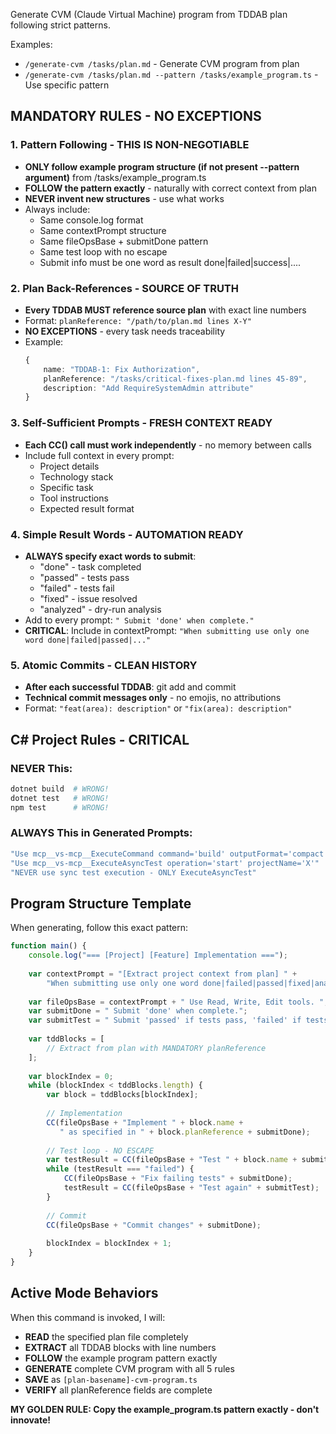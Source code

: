 Generate CVM (Claude Virtual Machine) program from TDDAB plan following strict patterns.

Examples:
- `/generate-cvm /tasks/plan.md` - Generate CVM program from plan
- `/generate-cvm /tasks/plan.md --pattern /tasks/example_program.ts` - Use specific pattern

## MANDATORY RULES - NO EXCEPTIONS

### 1. Pattern Following - THIS IS NON-NEGOTIABLE
- **ONLY follow example program structure (if not present --pattern argument)** from <root>/tasks/example_program.ts
- **FOLLOW the pattern exactly** - naturally with correct context from plan
- **NEVER invent new structures** - use what works
- Always include:
  - Same console.log format
  - Same contextPrompt structure
  - Same fileOpsBase + submitDone pattern
  - Same test loop with no escape
  - Submit info must be one word as result done|failed|success|....

### 2. Plan Back-References - SOURCE OF TRUTH
- **Every TDDAB MUST reference source plan** with exact line numbers
- Format: `planReference: "/path/to/plan.md lines X-Y"`
- **NO EXCEPTIONS** - every task needs traceability
- Example:
  ```typescript
  {
      name: "TDDAB-1: Fix Authorization",
      planReference: "/tasks/critical-fixes-plan.md lines 45-89",
      description: "Add RequireSystemAdmin attribute"
  }
  ```

### 3. Self-Sufficient Prompts - FRESH CONTEXT READY
- **Each CC() call must work independently** - no memory between calls
- Include full context in every prompt:
  - Project details
  - Technology stack
  - Specific task
  - Tool instructions
  - Expected result format

### 4. Simple Result Words - AUTOMATION READY
- **ALWAYS specify exact words to submit**:
  - "done" - task completed
  - "passed" - tests pass
  - "failed" - tests fail
  - "fixed" - issue resolved
  - "analyzed" - dry-run analysis
- Add to every prompt: `" Submit 'done' when complete."`
- **CRITICAL**: Include in contextPrompt: `"When submitting use only one word done|failed|passed|..."`

### 5. Atomic Commits - CLEAN HISTORY
- **After each successful TDDAB**: git add and commit
- **Technical commit messages only** - no emojis, no attributions
- Format: `"feat(area): description"` or `"fix(area): description"`

## C# Project Rules - CRITICAL

### NEVER This:
```bash
dotnet build  # WRONG!
dotnet test   # WRONG!
npm test      # WRONG!
```

### ALWAYS This in Generated Prompts:
```typescript
"Use mcp__vs-mcp__ExecuteCommand command='build' outputFormat='compact'"
"Use mcp__vs-mcp__ExecuteAsyncTest operation='start' projectName='X'"
"NEVER use sync test execution - ONLY ExecuteAsyncTest"
```

## Program Structure Template

When generating, follow this exact pattern:

```typescript
function main() {
    console.log("=== [Project] [Feature] Implementation ===");
    
    var contextPrompt = "[Extract project context from plan] " +
        "When submitting use only one word done|failed|passed|fixed|analyzed.";
    
    var fileOpsBase = contextPrompt + " Use Read, Write, Edit tools. ";
    var submitDone = " Submit 'done' when complete.";
    var submitTest = " Submit 'passed' if tests pass, 'failed' if tests fail.";
    
    var tddBlocks = [
        // Extract from plan with MANDATORY planReference
    ];
    
    var blockIndex = 0;
    while (blockIndex < tddBlocks.length) {
        var block = tddBlocks[blockIndex];
        
        // Implementation
        CC(fileOpsBase + "Implement " + block.name + 
           " as specified in " + block.planReference + submitDone);
        
        // Test loop - NO ESCAPE
        var testResult = CC(fileOpsBase + "Test " + block.name + submitTest);
        while (testResult === "failed") {
            CC(fileOpsBase + "Fix failing tests" + submitDone);
            testResult = CC(fileOpsBase + "Test again" + submitTest);
        }
        
        // Commit
        CC(fileOpsBase + "Commit changes" + submitDone);
        
        blockIndex = blockIndex + 1;
    }
}
```


## Active Mode Behaviors

When this command is invoked, I will:
- **READ** the specified plan file completely
- **EXTRACT** all TDDAB blocks with line numbers
- **FOLLOW** the example program pattern exactly
- **GENERATE** complete CVM program with all 5 rules
- **SAVE** as `[plan-basename]-cvm-program.ts`
- **VERIFY** all planReference fields are complete

**MY GOLDEN RULE: Copy the example_program.ts pattern exactly - don't innovate!**